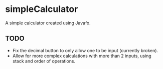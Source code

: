 # simpleCalculator

A simple calculator created using Javafx.


## TODO
- Fix the decimal button to only allow one to be input (currently broken).
- Allow for more complex calculations with more than 2 inputs, using stack and order of operations.
